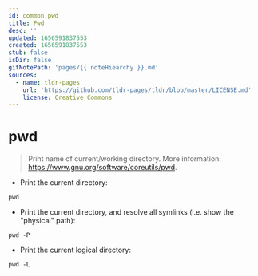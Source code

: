 ```yaml
---
id: common.pwd
title: Pwd
desc: ''
updated: 1656591837553
created: 1656591837553
stub: false
isDir: false
gitNotePath: 'pages/{{ noteHiearchy }}.md'
sources:
  - name: tldr-pages
    url: 'https://github.com/tldr-pages/tldr/blob/master/LICENSE.md'
    license: Creative Commons
---
```

# pwd

> Print name of current/working directory.
> More information: <https://www.gnu.org/software/coreutils/pwd>.

- Print the current directory:

`pwd`

- Print the current directory, and resolve all symlinks (i.e. show the "physical" path):

`pwd -P`

- Print the current logical directory:

`pwd -L`

